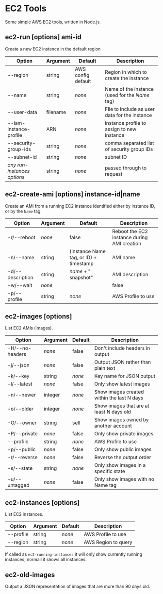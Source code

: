 # EC2 Tools

Some simple AWS EC2 tools, written in Node.js.

## ec2-run [options] ami-id

Create a new EC2 instance in the default region

|Option                     |Argument|Default  |Description|
|---------------------------|--------|---------|-----------|
|--region                   |string  |AWS config default|Region in which to create the instance|
|--name                     |string  |_none_   |Name of the instance (used for the _Name_ tag)|
|--user-data                |filename|_none_   |File to include as user data for the instance|
|--iam-instance-profile     |ARN     |_none_   |instance profile to assign to new instance|
|--security-group-ids       |string  |_none_   |comma separated list of security group IDs|
|--subnet-id                |string  |_none_   |subnet ID|
|_any run-instances options_|string|_none_|passed through to request|


## ec2-create-ami [options] instance-id|name

Create an AMI from a running EC2 instance identified either by
instance ID, or by the `Name` tag.

|Option          |Argument|Default|Description|
|----------------|--------|-------|-----------|
|-r/--reboot     |_none_  |false  |Reboot the EC2 instance during AMI creation|
|-n/--name       |string  |(instance Name tag, or ID) + timestamp|AMI name|
|-d/--description|string  |_name_ + " snapshot" |AMI description|
|-w/--wait       |_none_  |       |false  |Wait for AMI creation to finish|
|-p/--profile    |string  |_none_ |AWS Profile to use|

## ec2-images [options]

List EC2 AMIs (images).

|Option          |Argument|Default|Description|
|----------------|--------|-------|-----------|
|-H/--no-headers |_none_  |false  |Don't include headers in output|
|-j/--json       |_none_  |false  |Output JSON rather than plain text|
|-k/--key        |string  |_none_ |Key name for JSON output|
|-l/--latest     |_none_  |false  |Only show latest images|
|-n/--newer      |integer |_none_ |Show images created within the last N days|
|-o/--older      |integer |_none_ |Show images that are at least N days old|
|-O/--owner      |string  |self   |Show images owned by another account|
|-P/--private    |_none_  |false  |Only show private images|
|--profile       |string  |_none_ |AWS Profile to use|
|-p/--public     |_none_  |false  |Only show public images|
|-r/--reverse    |_none_  |false  |Reverse the output order|
|-s/--state      |string  |_none_ |Only show images in a specific state|
|-u/--untagged   |_none_  |false  |Only show images with no Name tag|

## ec2-instances [options]

List EC2 instances.

|Option    |Argument|Default|Description|
|----------|--------|-------|-----------|
|--profile |string  |_none_ |AWS Profile to use|
|--region  |string  |_none_ |AWS Region to query|

If called as `ec2-running-instances` it will only show currently running instances; normall it shows all instances.


## ec2-old-images

Output a JSON representation of images that are more than 90 days old.

